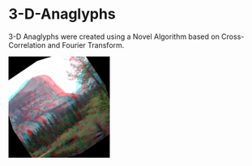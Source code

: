# 3-D-Anaglyphs
3-D Anaglyphs were created using a Novel Algorithm based on Cross-Correlation and Fourier Transform.

![alt text](https://github.com/robertarvind/3-D-Anaglyphs/blob/main/6.png)
